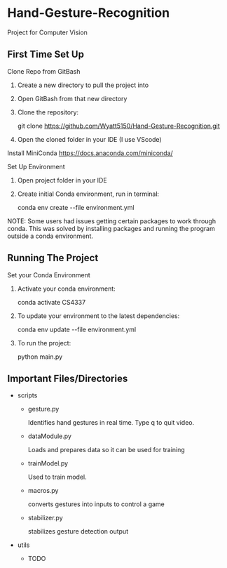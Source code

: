 # Hand-Gesture-Recognition
Project for Computer Vision


## First Time Set Up

Clone Repo from GitBash
1. Create a new directory to pull the project into
2. Open GitBash from that new directory
3. Clone the repository:
    
    git clone https://github.com/Wyatt5150/Hand-Gesture-Recognition.git
4. Open the cloned folder in your IDE (I use VScode)

Install MiniConda
https://docs.anaconda.com/miniconda/

Set Up Environment
1. Open project folder in your IDE
2. Create initial Conda environment, run in terminal:

    conda env create --file environment.yml


NOTE: Some users had issues getting certain packages to work through conda. This was solved by installing packages and running the program outside a conda environment.

## Running The Project

Set your Conda Environment
1. Activate your conda environment:

    conda activate CS4337
2. To update your environment to the latest dependencies:

    conda env update --file environment.yml 
3. To run the project:

    python main.py


## Important Files/Directories
- scripts
   - gesture.py

      Identifies hand gestures in real time. Type q to quit video.

   - dataModule.py

      Loads and prepares data so it can be used for training

   - trainModel.py

      Used to train model.

   - macros.py

      converts gestures into inputs to control a game

   - stabilizer.py

      stabilizes gesture detection output

- utils
   - TODO
